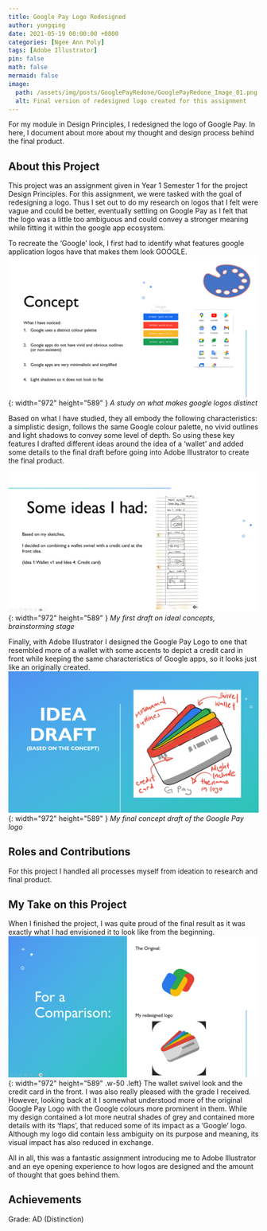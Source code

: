 ```yaml
---
title: Google Pay Logo Redesigned
author: yongqing
date: 2021-05-19 00:00:00 +0800
categories: [Ngee Ann Poly]
tags: [Adobe Illustrator]
pin: false
math: false
mermaid: false
image:
  path: /assets/img/posts/GooglePayRedone/GooglePayRedone_Image_01.png
  alt: Final version of redesigned logo created for this assignment
---
```


For my module in Design Principles, I redesigned the logo of Google Pay. In here, I document about more about my thought and design process behind the final product.

## About this Project
This project was an assignment given in Year 1 Semester 1 for the project Design Principles. For this assignment, we were tasked with the goal of redesigning a logo. Thus I set out to do my research on logos that I felt were vague and could be better, eventually settling on Google Pay as I felt that the logo was a little too ambiguous and could convey a stronger meaning while fitting it within the google app ecosystem.

To recreate the ‘Google’ look, I first had to identify what features google application logos have that makes them look GOOGLE. 
![Desktop View](assets/img/posts/GooglePayRedone/GooglePayRedone_Image_02.png){: width="972" height="589" }
_A study on what makes google logos distinct_

Based on what I have studied, they all embody the following characteristics: a simplistic design, follows the same Google colour palette, no vivid outlines and light shadows to convey some level of depth. So using these key features I drafted different ideas around the idea of a ‘wallet’ and added some details to the final draft before going into Adobe Illustrator to create the final product.

![Desktop View](assets/img/posts/GooglePayRedone/GooglePayRedone_Image_03.png){: width="972" height="589" }
_My first draft on ideal concepts, brainstorming stage_


Finally, with Adobe Illustrator I designed the Google Pay Logo to one that resembled more of a wallet with some accents to depict a credit card in front while keeping the same characteristics of Google apps, so it looks just like an originally created.
![Desktop View](assets/img/posts/GooglePayRedone/GooglePayRedone_Image_04.png){: width="972" height="589" }
_My final concept draft of the Google Pay logo_

## Roles and Contributions
For this project I handled all processes myself from ideation to research and final product.

## My Take on this Project
When I finished the project, I was quite proud of the final result as it was exactly what I had envisioned it to look like from the beginning.
![Desktop View](assets/img/posts/GooglePayRedone/GooglePayRedone_Image_05.png){: width="972" height="589" .w-50 .left}
The wallet swivel look and the credit card in the front. I was also really pleased with the grade I received. However, looking back at it I somewhat understood more of the original Google Pay Logo with the Google colours more prominent in them. While my design contained a lot more neutral shades of grey and contained more details with its ‘flaps’, that reduced some of its impact as a ‘Google’ logo. Although my logo did contain less ambiguity on its purpose and meaning, its visual impact has also reduced in exchange.

All in all, this was a fantastic assignment introducing me to Adobe Illustrator and an eye opening experience to how logos are designed and the amount of thought that goes behind them.


## Achievements
Grade: AD (Distinction)
